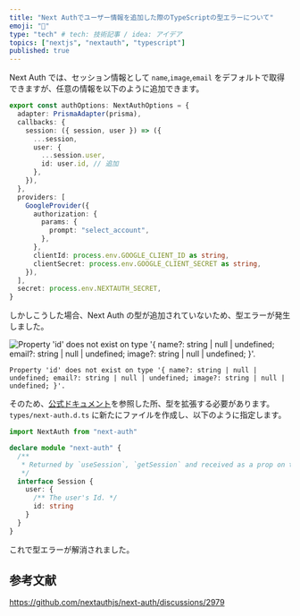 ```yaml
---
title: "Next Authでユーザー情報を追加した際のTypeScriptの型エラーについて"
emoji: "🐛"
type: "tech" # tech: 技術記事 / idea: アイデア
topics: ["nextjs", "nextauth", "typescript"]
published: true
---
```


Next Auth では、セッション情報として `name`,`image`,`email` をデフォルトで取得できますが、任意の情報を以下のように追加できます。

```ts:[...nextauth].ts
export const authOptions: NextAuthOptions = {
  adapter: PrismaAdapter(prisma),
  callbacks: {
    session: ({ session, user }) => ({
      ...session,
      user: {
        ...session.user,
        id: user.id, // 追加
      },
    }),
  },
  providers: [
    GoogleProvider({
      authorization: {
        params: {
          prompt: "select_account",
        },
      },
      clientId: process.env.GOOGLE_CLIENT_ID as string,
      clientSecret: process.env.GOOGLE_CLIENT_SECRET as string,
    }),
  ],
  secret: process.env.NEXTAUTH_SECRET,
}
```

しかしこうした場合、Next Auth の型が追加されていないため、型エラーが発生しました。

![Property 'id' does not exist on type '{ name?: string | null | undefined; email?: string | null | undefined; image?: string | null | undefined; }'.
](/images/nextauth-session-typescript/typescript-error.jpg)

```
Property 'id' does not exist on type '{ name?: string | null | undefined; email?: string | null | undefined; image?: string | null | undefined; }'.
```

そのため、[公式ドキュメント](https://next-auth.js.org/getting-started/typescript#module-augmentation)を参照した所、型を拡張する必要があります。`types/next-auth.d.ts` に新たにファイルを作成し、以下のように指定します。

```ts:next-auth.d.ts
import NextAuth from "next-auth"

declare module "next-auth" {
  /**
   * Returned by `useSession`, `getSession` and received as a prop on the `SessionProvider` React Context
   */
  interface Session {
    user: {
      /** The user's Id. */
      id: string
    }
  }
}
```

これで型エラーが解消されました。

## 参考文献

https://github.com/nextauthjs/next-auth/discussions/2979
